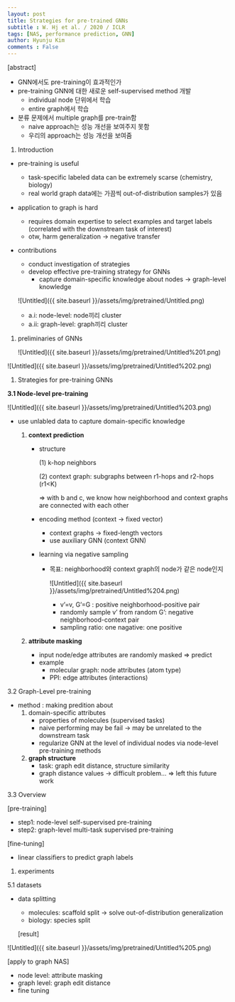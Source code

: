 ```yaml
---
layout: post
title: Strategies for pre-trained GNNs
subtitle : W. Hj et al. / 2020 / ICLR
tags: [NAS, performance prediction, GNN]
author: Hyunju Kim
comments : False
---
```



[abstract]

- GNN에서도 pre-training이 효과적인가
- pre-training GNN에 대한 새로운 self-supervised method 개발
    - individual node 단위에서 학습
    - entire graph에서 학습
- 분류 문제에서 multiple graph를 pre-train함
    - naive approach는 성능 개선을 보여주지 못함
    - 우리의 approach는 성능 개선을 보여줌

1. Introduction
- pre-training is useful
    - task-specific labeled data can be extremely scarse (chemistry, biology)
    - real world graph data에는 가끔씩 out-of-distribution samples가 있음
- application to graph is hard
    - requires domain expertise to select examples and target labels (correlated with the downstream task of interest)
    - otw, harm generalization → negative transfer
- contributions
    - conduct investigation of strategies
    - develop effective pre-training strategy for GNNs
        - capture domain-specific knowledge about nodes → graph-level knowledge
    
    ![Untitled]({{ site.baseurl }}/assets/img/pretrained/Untitled.png)
    
    - a.i: node-level: node끼리 cluster
    - a.ii: graph-level: graph끼리 cluster
1. preliminaries of GNNs
    
    ![Untitled]({{ site.baseurl }}/assets/img/pretrained/Untitled%201.png)
    

![Untitled]({{ site.baseurl }}/assets/img/pretrained/Untitled%202.png)

1. Strategies for pre-training GNNs

**3.1 Node-level pre-training**

![Untitled]({{ site.baseurl }}/assets/img/pretrained/Untitled%203.png)

- use unlabled data to capture domain-specific knowledge
    1. **context prediction**
        - structure
            
            (1) k-hop neighbors
            
            (2) context graph: subgraphs between r1-hops and r2-hops (r1<K)
            
            ⇒ with b and c, we know how neighborhood and context graphs are connected with each other
            
        - encoding method (context → fixed vector)
            - context graphs → fixed-length vectors
            - use auxiliary GNN (context GNN)
        - learning via negative sampling
            - 목표: neighborhood와 context graph의 node가 같은 node인지
                
                ![Untitled]({{ site.baseurl }}/assets/img/pretrained/Untitled%204.png)
                
                - v’=v, G’=G : positive neighborhood-positive pair
                - randomly sample v’ from random G’: negative neighborhood-context pair
                - sampling ratio: one nagative: one positive
        
    2. **attribute masking**
        - input node/edge attributes are randomly masked ⇒ predict
        - example
            - molecular graph: node attributes (atom type)
            - PPI: edge attributes (interactions)

3.2 Graph-Level pre-training

- method : making predition about
    1. domain-specific attributes 
        - properties of molecules (supervised tasks)
        - naive performing may be fail → may be unrelated to the downstream task
        - regularize GNN at the level of individual nodes via node-level pre-training methods
    2. **graph structure**
        - task: graph edit distance, structure similarity
        - graph distance values → difficult problem… ⇒ left this future work

3.3 Overview

[pre-training]

- step1: node-level self-supervised pre-training
- step2: graph-level multi-task supervised pre-training

[fine-tuning]

- linear classifiers to predict graph labels

1. experiments

5.1 datasets

- data splitting
    - molecules: scaffold split → solve out-of-distribution generalization
    - biology: species split
    
    [result]
    

![Untitled]({{ site.baseurl }}/assets/img/pretrained/Untitled%205.png)

[apply to graph NAS]

- node level: attribute masking
- graph level: graph edit distance
- fine tuning